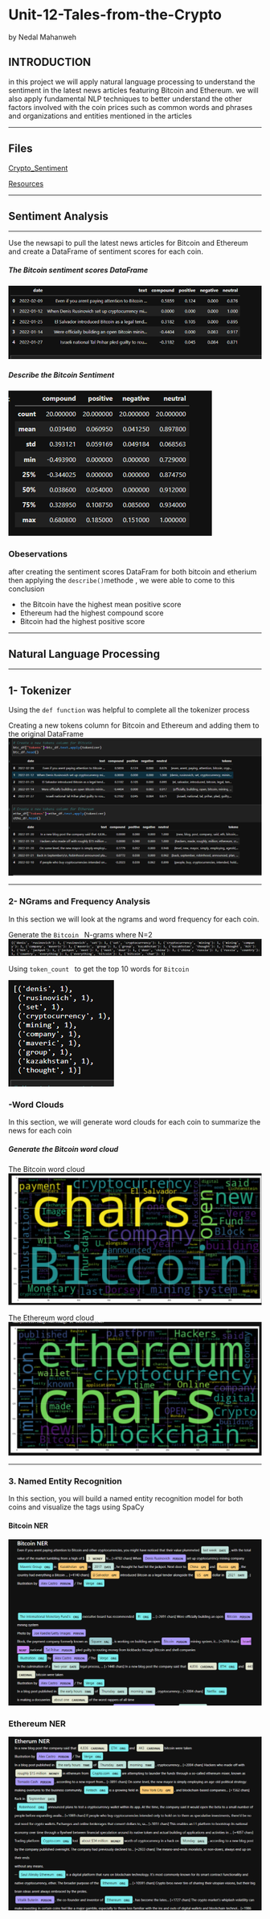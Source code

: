 # Unit-12-Tales-from-the-Crypto
by Nedal Mahanweh

## INTRODUCTION
in this project we  will apply natural language processing to understand the sentiment in the latest news articles featuring Bitcoin and Ethereum. we will also apply fundamental NLP techniques to better understand the other factors involved with the coin prices such as common words and phrases and organizations and entities mentioned in the articles
____________________________________________________________________________________
## Files
[Crypto_Sentiment](crypto_sentiment.ipynb)

[Resources](Resources)

____________________________________________________________________________________
##  Sentiment Analysis
_________________________________________________________________________________________
Use the newsapi to pull the latest news articles for Bitcoin and Ethereum and create a DataFrame of sentiment scores for each coin.

#####  The Bitcoin sentiment scores DataFrame
![bitcoin_dataframe](Resources/images/btc_df_score.png)

#####   Describe the Bitcoin Sentiment
![bitcoin_dataframe_describe](Resources/images/btc_df_describe.png)


### Obeservations 
after creating  the sentiment scores DataFram for both bitcoin and etherium  then applying the  ` describe() `methode , we were able to come to this conclusion 
* the Bitcoin have the highest mean positive score
* Ethereum had the highest compound score
* Bitcoin had the highest positive score 


-------------------------------------------------------------------------------------------------
##     Natural Language Processing
-----------------------------------------------------------------------------------------------
## 1- Tokenizer
Using the ` def function ` was helpful to complete all the tokenizer process 

Creating  a new tokens column for Bitcoin and Ethereum and adding them to the original DataFrame 
![tokeniser](Resources/images/tokens_df.png)

____________________________________________________________________________________________
###  2- NGrams and Frequency Analysis
In this section we will look at the ngrams and word frequency for each coin.


Generate the `Bitcoin `  N-grams where N=2
![ngram](Resources/images/btc_ngram.png)



Using  `token_count ` to get the top 10 words for ` Bitcoin ` 

![most common](Resources/images/btc_most.png)



### -Word Clouds
In this section, we will generate word clouds for each coin to summarize the news for each coin

##### Generate the Bitcoin word cloud
The Bitcoin word cloud
![world cloud](Resources/images/btc_icloud.png)

The Ethereum word cloud
![world cloud](Resources/images/ethe_cloud.png)
______________________________________________________________________________________
### 3. Named Entity Recognition
In this section, you will build a named entity recognition model for both coins and visualize the tags using SpaCy



#### Bitcoin NER
![bicoin_ner](Resources/images/btc_ner.png)



### Ethereum NER


![ethe_ner](Resources/images/ethe_ner.png)